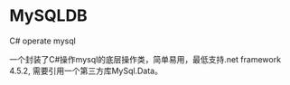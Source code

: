 # MySQLDB
C# operate mysql

一个封装了C#操作mysql的底层操作类，简单易用，最低支持.net framework 4.5.2, 需要引用一个第三方库MySql.Data。
